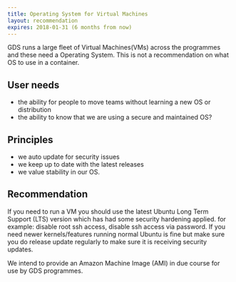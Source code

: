 ```yaml
---
title: Operating System for Virtual Machines
layout: recommendation
expires: 2018-01-31 (6 months from now)
---
```


GDS runs a large fleet of Virtual Machines(VMs) across the programmes and these need a Operating System. This is not a recommendation on what OS to use in a container.



## User needs

- the ability for people to move teams without learning a new OS or distribution
- the ability to know that we are using a secure and maintained OS?

## Principles

- we auto update for security issues
- we keep up to date with the latest releases
- we value stability in our OS.

## Recommendation

If you need to run a VM you should use the latest Ubuntu Long Term Support (LTS) version which has had some security hardening applied. for example: disable root ssh access, disable ssh access via password. 
If you need newer kernels/features running normal Ubuntu is fine but make sure you do release update regularly to make sure it is receiving security updates.

We intend to provide an Amazon Machine Image (AMI) in due course for use by GDS programmes.
